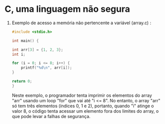 # C, uma linguagem não segura

1. Exemplo de acesso a memória não pertencente a variável (array.c) :
    
    ```c
   #include <stdio.h>

    int main() {

    int arr[3] = {1, 2, 3};
    int i;

    for (i = 0; i <= 8; i++) {
        printf("%d\n", arr[i]);
    }

    return 0;
    }
    ```

    Neste exemplo, o programador tenta imprimir os elementos do array "arr" usando um loop "for" que vai até "i <= 8". No entanto, o array "arr" só tem três elementos (índices 0, 1 e 2), portanto, quando "i" atinge o valor 8, o código tenta acessar um elemento fora dos limites do array, o que pode levar a falhas de segurança.
